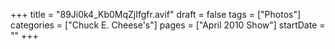 +++
title = "89Ji0k4_Kb0MqZjIfgfr.avif"
draft = false
tags = ["Photos"]
categories = ["Chuck E. Cheese's"]
pages = ["April 2010 Show"]
startDate = ""
+++

